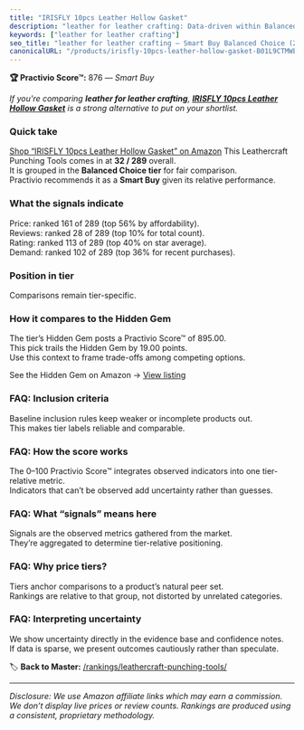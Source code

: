 ```yaml
---
title: "IRISFLY 10pcs Leather Hollow Gasket"
description: "leather for leather crafting: Data-driven within Balanced Choice ranking using the Practivio Score™. Positioned by quality, value, demand, findability, momentu…"
keywords: ["leather for leather crafting"]
seo_title: "leather for leather crafting — Smart Buy Balanced Choice (2025)"
canonicalURL: "/products/irisfly-10pcs-leather-hollow-gasket-B01L9CTMWE/"
---
```


**🏆 Practivio Score™:** 876 — _Smart Buy_


*If you're comparing **leather for leather crafting**, **[IRISFLY 10pcs Leather Hollow Gasket](https://www.amazon.com/dp/B01L9CTMWE?tag=practivio-20)** is a strong alternative to put on your shortlist.*
### Quick take
[Shop “IRISFLY 10pcs Leather Hollow Gasket” on Amazon](https://www.amazon.com/dp/B01L9CTMWE?tag=practivio-20)
This Leathercraft Punching Tools comes in at **32 / 289** overall.  
It is grouped in the **Balanced Choice tier** for fair comparison.  
Practivio recommends it as a **Smart Buy** given its relative performance.

### What the signals indicate
Price: ranked 161 of 289 (top 56% by affordability).  
Reviews: ranked 28 of 289 (top 10% for total count).  
Rating: ranked 113 of 289 (top 40% on star average).  
Demand: ranked 102 of 289 (top 36% for recent purchases).

### Position in tier
Comparisons remain tier-specific.

### How it compares to the Hidden Gem
The tier’s Hidden Gem posts a Practivio Score™ of 895.00.  
This pick trails the Hidden Gem by 19.00 points.  
Use this context to frame trade-offs among competing options.  

See the Hidden Gem on Amazon → [View listing](https://www.amazon.com/dp/B00004T7WS?tag=practivio-20)

### FAQ: Inclusion criteria
Baseline inclusion rules keep weaker or incomplete products out.  
This makes tier labels reliable and comparable.

### FAQ: How the score works
The 0–100 Practivio Score™ integrates observed indicators into one tier-relative metric.  
Indicators that can’t be observed add uncertainty rather than guesses.

### FAQ: What “signals” means here
Signals are the observed metrics gathered from the market.  
They’re aggregated to determine tier-relative positioning.

### FAQ: Why price tiers?
Tiers anchor comparisons to a product’s natural peer set.  
Rankings are relative to that group, not distorted by unrelated categories.

### FAQ: Interpreting uncertainty
We show uncertainty directly in the evidence base and confidence notes.  
If data is sparse, we present outcomes cautiously rather than speculate.


🏷️ **Back to Master:** [/rankings/leathercraft-punching-tools/](/rankings/leathercraft-punching-tools/)

---
_Disclosure: We use Amazon affiliate links which may earn a commission. We don’t display live prices or review counts. Rankings are produced using a consistent, proprietary methodology._
